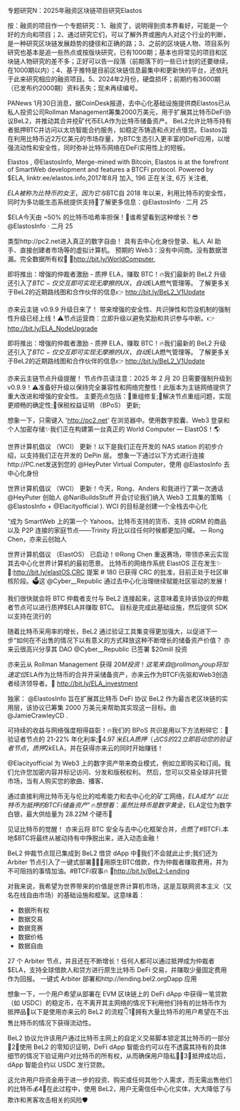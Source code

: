 专题研究N：2025年融资区块链项目研究Elastos

按：融资的项目作一个专题研究：1、融资了，说明得到资本界看好，可能是一个好的方向和项目；2、通过研究它们，可以了解外界或圈内人对这个行业的判断，是一种研究区块链发展趋势的捷径和正确的路；3、之前的区块链人物、项目系列研究也基本是追一些热点或按版块研究，已有1000期；基本也将常见的项目和区块链人物研究的差不多；正好可以告一段落（前期落下的一些已计划的还要继续，在1000期以内）；4、基于推特是目前区块链信息最集中和更新快的平台，还依托于此来研究相应的融资项目。5、2024年2月份，硬盘损坏；前期约有3600期（已发布约2000期）资料丢失；现未再续编号。

PANews 1月30日消息，据CoinDesk报道，去中心化基础设施提供商Elastos已从私人投资公司Rollman Management筹集2000万美元，用于扩展其比特币DeFi协议BeL2，并推动其合并挖矿代币ELA作为比特币储备资产。
BeL2允许比特币持有者抵押BTC并访问以太坊智能合约服务，如稳定币铸造和点对点借贷。Elastos旨在利用比特币近2万亿美元的市场存量，为BTC生态引入更丰富的DeFi应用，以增强流动性和安全性，同时弥补比特币网络在DeFi实用性上的短板。

Elastos
,
@ElastosInfo,
Merge-mined with Bitcoin, Elastos is at the forefront of SmartWeb development and features a BTCFi protocol. Powered by $ELA,
linktr.ee/elastos.info,2017年8月 加入,
196 正在关注,
6万 关注者,

$ELA被称为比特币的女王，因为它与$BTC自 2018 年以来，利用比特币的安全性，同时为多功能生态系统提供支持👑了解更多信息：@ElastosInfo
·
二月 25

$ELA今天由 ~50% 的比特币哈希率担保！💪谁希望看到这种增长？😎@ElastosInfo
·
二月 25

类型http://pc2.net进入真正的数字自由！
具有去中心化身份登录、私人 AI 助手、直接创建者市场等的虚拟计算机。
预期的 Web3：没有中间商。没有数据泄漏。完全数据所有权🔐
📖http://bit.ly/WorldComputer,

即将推出：增强的仲裁者激励 - 质押 ELA，赚取 BTC！🔥我们最新的 BeL2 升级还引入了$BTC- 仅交互即可实现无摩擦的 UX，自动$ELA燃气管理等。
了解更多关于BeL2的近期路线图和合作伙伴的信息👉 http://bit.ly/BeL2_V1Update

亦来云主链 v0.9.9 升级日来了！
带来增强的安全性、共识弹性和罚没机制的强制性升级已经上线！⚠️节点运营商：立即升级以避免奖励和共识参与中断。👉 http://bit.ly/ELA_NodeUpgrade

即将推出：增强的仲裁者激励 - 质押 ELA，赚取 BTC！🔥我们最新的 BeL2 升级还引入了$BTC- 仅交互即可实现无摩擦的 UX，自动$ELA燃气管理等。
了解更多关于BeL2的近期路线图和合作伙伴的信息👉 http://bit.ly/BeL2_V1Update

亦来云主链节点升级提醒！
节点作员请注意：2025 年 2 月 20 日需要强制升级到 v0.9.9！⚠️准备好升级以保持完全兼容性和网络完整性！此版本为主链网络提供了重大改进和增强的安全性。
主要亮点包括：🔸重组修复;🔸解决节点重组问题，实现更顺畅的确定性;🔸保税权益证明 （BPoS） 更新;

想象一下，只需键入 'http://pc2.net' 在浏览器中。使用数字胶囊、Web3 登录和个人加密存储✨我们正在构建第一台真正的 World Computer — ElastOS！🌎

世界计算机倡议 （WCI） 更新！以下是我们正在开发的 NAS station 的初步介绍，以支持我们正在开发的 DePin 层。
想象一下通过以下方式进行连接http://PC.net发送到您的
@HeyPuter
Virtual Computer，使用
@ElastosInfo
去中心化身份

世界计算机倡议 （WCI） 更新！今天，Rong、Anders 和我进行了第一次通话
@HeyPuter
创始人
@NariBuildsStuff
开会讨论我们纳入 Web3 工具集的策略 （
@ElastosInfo
 + 
@Elacityofficial
).
WCI 的目标是创建一个全栈去中心化

“成为 SmartWeb 上的第一个 Yahoos。比特币支持的货币、支持 dDRM 的商品以及 P2P 连接的家庭节点——Trinity 将比以往任何时候都更加闪耀。
— Rong Chen，亦来云创始人

世界计算机倡议 （ElastOS） 已启动！🌐Rong Chen 重返赛场，带领亦来云实现其去中心化世界计算机的最初愿景。
比特币的网络作系统 ElastOS 正在发生✨ 
📑:http://bit.ly/elastOS,CRC 提案 # 180 已获得 CRC 的批准，目前正处于社区审核阶段。🗳️这
@Cyber__Republic
通过去中心化治理继续赋能社区驱动的发展！

我们很快就会将 BTC 仲裁者支付与 BeL2 连接起来，这意味着支持该协议的仲裁者节点可以进行质押$ELA并赚取 BTC。
目标是完成此基础设施，然后提供 SDK 以支持在流行的

随着比特币采用率的增长，BeL2 通过验证工具集变得更加强大，以促进下一步“如何在不出售的情况下以有意义的方式释放这种不断增长的储备资产价值？
亦来云很高兴分享其 DAO
@Cyber__Republic
已签署 $20mill 投资

亦来云从 Rollman Management 获得 $20M 投资！
这笔来自
@rollman_group
将加速定位$ELA作为比特币的合并开采储备资产，亦来云作为BTCFi先驱和Web3创造者经济领导者。📖 http://bit.ly/ELA_investment

独家：
@ElastosInfo
旨在扩展其比特币 DeFi 协议 BeL2 作为最古老区块链的实用层，该协议已筹集 2000 万美元来帮助其实现这一目标。由
@JamieCrawleyCD
.

可持续的收益与网络强度相得益彰！🔥我们的 BPoS 共识是用以下方法粉碎它：🤑验证者节点的 21-22% 年化利率;🔐4.97 米$ELA质押（占 CS 的 22%）;🌐80+ 去中心化节点。
立即启动您的验证者节点，质押 2k$ELA，并在获得亦来云的同时开始赚钱！

@Elacityofficial
为 Web3 上的数字资产带来商业模式，例如立即购买和订阅。我们允许您加密内容并标记访问、分发和版税权利。
然后，您可以交易全球非托管市场，当有人购买您的歌曲、播客、

通过直接利用比特币无与伦比的哈希能力和去中心化的矿工网络，$ELA成为“以比特币为抵押的 BTCFi 储备资产”🔥想想看：虽然比特币是数字黄金，$ELA定位为数字白银，最大供给量为 28.22M 个硬币💎

见证比特币的觉醒！
亦来云将 BTC 安全与去中心化框架合并，点燃了#BTCFi.本地$BTC将最终从被动持有中挣脱出来，进入动态金融！

BeL2 仲裁节点现已集成到 BeL2 借贷 dApp 中🚀我们不会就此止步;我们还为 Arbiter 节点引入了一键式部署👩🏻‍💻用原生BTC借款，作为仲裁者赚取费用，并为不可阻挡的事情加油。#BTCFi叙事🔥
🔗http://bit.ly/BeL2-Lending


对我来说，我希望为世界带来的价值是世界计算机市场，这是互联网资本主义（又名在线自由市场）的基础设施和框架。这意味着：
- 数据所有权
- 数据交易
- 数据竞赛
- 数据价格
- 数据自由

27 个 Arbiter 节点，并且还在不断增长！任何人都可以通过抵押成为仲裁者$ELA，支持全球借款人和贷方进行原生比特币 DeFi 交易，并赚取少量固定费用作为回报。
一键式 Arbiter 部署和http://lending.bel2.orgDapp 应用

想象一下，一个用户希望从部署在 EVM 区块链上的 DeFi dApp 中获得一笔贷款（如 USDC）的稳定币，在不离开其主网络的情况下利用他们持有的比特币作为抵押品💭以下是使用亦来云的 BeL2 的流程👇1⃣拥有大量比特币的用户希望在不出售比特币的情况下获得流动性。

BeL2 协议允许该用户通过比特币主网上的自定义交易脚本锁定其比特币的一部分🔐2⃣使用 BeL2 的零知识证明，DeFi dApp 智能合约可以在不透露其持有的具体细节的情况下验证用户对比特币的所有权，从而确保用户隐私🕵️‍♂️3⃣抵押成功后，dApp 智能合约以 USDC 发行贷款。

这允许用户将资金用于进一步的投资、购买或任何其他个人需求，而无需出售他们的比特币💰4⃣在此过程中，使用 BeL2，用户无需信任中心化实体，大大降低了与欺诈和黑客攻击相关的风险🛡️



